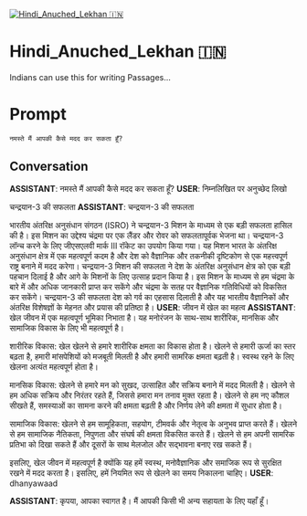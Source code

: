 
[![Hindi_Anuched_Lekhan 🇮🇳](https://flow-prompt-covers.s3.us-west-1.amazonaws.com/icon/Abstract/i7.png)]()
# Hindi_Anuched_Lekhan 🇮🇳 
Indians can use this for writing Passages...

# Prompt

```
नमस्ते मैं आपकी कैसे मदद कर सकता हूँ?
```

## Conversation

**ASSISTANT**: नमस्ते मैं आपकी कैसे मदद कर सकता हूँ?
**USER**: निम्नलिखित पर अनुच्छेद लिखो

चन्द्रयान-3 की सफलता 
**ASSISTANT**: चन्द्रयान-3 की सफलता



भारतीय अंतरिक्ष अनुसंधान संगठन (ISRO) ने चन्द्रयान-3 मिशन के माध्यम से एक बड़ी सफलता हासिल की है। इस मिशन का उद्देश्य चंद्रमा पर एक लैंडर और रोवर को सफलतापूर्वक भेजना था। चन्द्रयान-3 लॉन्च करने के लिए जीएसएलवी मार्क III रॉकेट का उपयोग किया गया। यह मिशन भारत के अंतरिक्ष अनुसंधान क्षेत्र में एक महत्वपूर्ण कदम है और देश को वैज्ञानिक और तकनीकी दृष्टिकोण से एक महत्त्वपूर्ण राष्ट्र बनाने में मदद करेगा। चन्द्रयान-3 मिशन की सफलता ने देश के अंतरिक्ष अनुसंधान क्षेत्र को एक बड़ी पहचान दिलाई है और आगे के मिशनों के लिए उत्साह प्रदान किया है। इस मिशन के माध्यम से हम चंद्रमा के बारे में और अधिक जानकारी प्राप्त कर सकेंगे और चंद्रमा के सतह पर वैज्ञानिक गतिविधियों को विकसित कर सकेंगे। चन्द्रयान-3 की सफलता देश को गर्व का एहसास दिलाती है और यह भारतीय वैज्ञानिकों और अंतरिक्ष विशेषज्ञों के मेहनत और प्रयास की प्रतिष्ठा है।
**USER**:  जीवन में खेल का महत्व
**ASSISTANT**: खेल जीवन में एक महत्वपूर्ण भूमिका निभाता है। यह मनोरंजन के साथ-साथ शारीरिक, मानसिक और सामाजिक विकास के लिए भी महत्वपूर्ण है।



शारीरिक विकास: खेल खेलने से हमारे शारीरिक क्षमता का विकास होता है। खेलने से हमारी ऊर्जा का स्तर बढ़ता है, हमारी मांसपेशियों को मजबूती मिलती है और हमारी सामरिक क्षमता बढ़ती है। स्वस्थ रहने के लिए खेलना अत्यंत महत्वपूर्ण होता है।



मानसिक विकास: खेलने से हमारे मन को सुखद, उत्साहित और सक्रिय बनाने में मदद मिलती है। खेलने से हम अधिक सक्रिय और निरंतर रहते हैं, जिससे हमारा मन तनाव मुक्त रहता है। खेलने से हम नए कौशल सीखते हैं, समस्याओं का सामना करने की क्षमता बढ़ती है और निर्णय लेने की क्षमता में सुधार होता है।



सामाजिक विकास: खेलने से हम सामूहिकता, सहयोग, टीमवर्क और नेतृत्व के अनुभव प्राप्त करते हैं। खेलने से हम सामाजिक नैतिकता, निपुणता और संघर्ष की क्षमता विकसित करते हैं। खेलने से हम अपनी सामरिक प्रतिभा को दिखा सकते हैं और दूसरों के साथ मेलजोल और सद्भावना बनाए रख सकते हैं।



इसलिए, खेल जीवन में महत्वपूर्ण है क्योंकि यह हमें स्वस्थ, मनोवैज्ञानिक और समाजिक रूप से सुरक्षित रखने में मदद करता है। इसलिए, हमें नियमित रूप से खेलने का समय निकालना चाहिए।
**USER**: dhanyawaad


**ASSISTANT**: कृपया, आपका स्वागत है। मैं आपकी किसी भी अन्य सहायता के लिए यहाँ हूँ।



